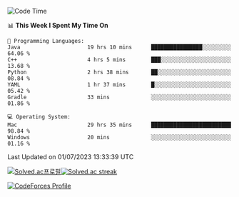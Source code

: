 
<!--START_SECTION:waka-->
![Code Time](http://img.shields.io/badge/Code%20Time-2%2C790%20hrs%2037%20mins-blue)

📊 **This Week I Spent My Time On** 

```text
💬 Programming Languages: 
Java                     19 hrs 10 mins      ████████████████░░░░░░░░░   64.06 % 
C++                      4 hrs 5 mins        ███░░░░░░░░░░░░░░░░░░░░░░   13.68 % 
Python                   2 hrs 38 mins       ██░░░░░░░░░░░░░░░░░░░░░░░   08.84 % 
YAML                     1 hr 37 mins        █░░░░░░░░░░░░░░░░░░░░░░░░   05.42 % 
Gradle                   33 mins             ░░░░░░░░░░░░░░░░░░░░░░░░░   01.86 % 

💻 Operating System: 
Mac                      29 hrs 35 mins      █████████████████████████   98.84 % 
Windows                  20 mins             ░░░░░░░░░░░░░░░░░░░░░░░░░   01.16 % 
```


 Last Updated on 01/07/2023 13:33:39 UTC
<!--END_SECTION:waka-->


[![Solved.ac프로필](http://mazassumnida.wtf/api/generate_badge?boj=hckim96)](https://solved.ac/hckim96)[![Solved.ac streak](http://mazandi.herokuapp.com/api?handle=hckim96&theme=dark)](https://solved.ac/hckim96)


[![CodeForces Profile](https://cf.leed.at?id=hckim96)](https://codeforces.com/profile/hckim96)

